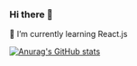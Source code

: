 ### Hi there 👋
🌱 I’m currently learning React.js

[![Anurag's GitHub stats](https://github-readme-stats.vercel.app/api?E-Khartaniuk=anuraghazra)](https://github.com/anuraghazra/github-readme-stats)

<!--
**E-Khartaniuk/E-Khartaniuk** is a ✨ _special_ ✨ repository because its `README.md` (this file) appears on your GitHub profile.

Here are some ideas to get you started:

- 🔭 I’m currently working on ...
- 🌱 I’m currently learning ...
- 👯 I’m looking to collaborate on ...
- 🤔 I’m looking for help with ...
- 💬 Ask me about ...
- 📫 How to reach me: ...
- 😄 Pronouns: ...
- ⚡ Fun fact: ...
-->
